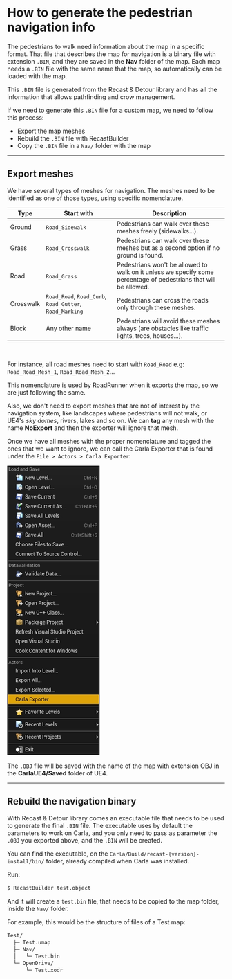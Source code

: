 # How to generate the pedestrian navigation info

The pedestrians to walk need information about the map in a specific format. That file that describes the map for navigation is a binary file with extension `.BIN`, and they are saved in the **Nav** folder of the map. Each map needs a `.BIN` file with the same name that the map, so automatically can be loaded with the map.

This `.BIN` file is generated from the Recast & Detour library and has all the information that allows pathfinding and crow management.

If we need to generate this `.BIN` file for a custom map, we need to follow this process:

* Export the map meshes
* Rebuild the `.BIN` file with RecastBuilder
* Copy the `.BIN` file in a `Nav/` folder with the map

---
## Export meshes

We have several types of meshes for navigation. The meshes need to be identified as one of those types, using specific nomenclature.

<table class ="defTable">
<thead>
<th>Type</th>
<th>Start with</th>
<th>Description</th>
</thead>
<tbody>
<td>Ground</td>
<td><code>Road_Sidewalk</code></td>
<td>Pedestrians can walk over these meshes freely (sidewalks...).</td>
<tr>
<td>Grass</td>
<td><code>Road_Crosswalk</code></td>
<td>Pedestrians can walk over these meshes but as a second option if no ground is found.</td>
<tr>
<td>Road</td>
<td><code>Road_Grass</code></td>
<td>Pedestrians won't be allowed to walk on it unless we specify some percentage of pedestrians that will be allowed.</td>
<tr>
<td>Crosswalk</td>
<td><code>Road_Road</code>, <code>Road_Curb</code>, <code>Road_Gutter</code>, <code>Road_Marking</code></td>
<td>Pedestrians can cross the roads only through these meshes.</td>
<tr>
<td>Block</td>
<td>Any other name</td>
<td>Pedestrians will avoid these meshes always (are obstacles like traffic lights, trees, houses...).</td>
</tbody>
</table>

<br>

For instance, all road meshes need to start with `Road_Road` e.g: `Road_Road_Mesh_1`, `Road_Road_Mesh_2`...

This nomenclature is used by RoadRunner when it exports the map, so we are just following the same.

Also, we don't need to export meshes that are not of interest by the navigation system, like landscapes where pedestrians will not walk, or UE4's _sky domes_, rivers, lakes and so on.
We can **tag** any mesh with the name **NoExport** and then the exporter will ignore that mesh.

Once we have all meshes with the proper nomenclature and tagged the ones that we want to ignore, we can call the Carla Exporter that is found under the `File > Actors > Carla Exporter`:

![Carla Exporter](img/tuto_D_pedestrian_CarlaExporter.jpg)

The `.OBJ` file will be saved with the name of the map with extension OBJ in the **CarlaUE4/Saved** folder of UE4.

---
## Rebuild the navigation binary

With Recast & Detour library comes an executable file that needs to be used to generate the final `.BIN` file.
The executable uses by default the parameters to work on Carla, and you only need to pass as parameter the `.OBJ` you exported above, and the `.BIN` will be created.

You can find the executable, on the `Carla/Build/recast-{version}-install/bin/` folder, already compiled when Carla was installed.

Run:

```sh
$ RecastBuilder test.object
```

And it will create a `test.bin` file, that needs to be copied to the map folder, inside the `Nav/` folder.

For example, this would be the structure of files of a Test map:

```
Test/
  ├─ Test.umap
  ├─ Nav/
  │   └─ Test.bin
  └─ OpenDrive/
      └─ Test.xodr
```
